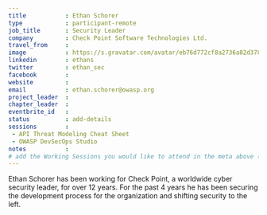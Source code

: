 ```yaml
---
title           : Ethan Schorer
type            : participant-remote
job_title       : Security Leader
company         : Check Point Software Technologies Ltd.
travel_from     :
image           : https://s.gravatar.com/avatar/eb76d772cf8a2736a82d3785796935a5?s=400
linkedin        : ethans
twitter         : ethan_sec
facebook        :
website         :
email           : ethan.schorer@owasp.org
project_leader  :
chapter_leader  :
eventbrite_id   :
status          : add-details
sessions        :
 - API Threat Modeling Cheat Sheet
 - OWASP DevSecOps Studio
notes           :
# add the Working Sessions you would like to attend in the meta above (use the session's title) e.g. sessions (one per line): -Security Playbooks Diagrams -Hackathon Daily Sessions
---
```


Ethan Schorer has been working for Check Point, a worldwide cyber security leader, for over 12 years. For the past 4 years he has been securing the development process for the organization and shifting security to the left.
